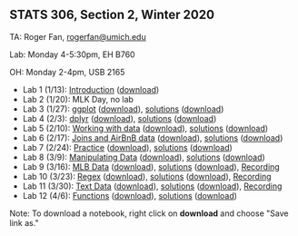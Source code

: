 ## STATS 306, Section 2, Winter 2020

TA: Roger Fan, rogerfan@umich.edu

Lab: Monday 4-5:30pm, EH B760

OH: Monday 2-4pm, USB 2165


- Lab 1 (1/13): [Introduction](https://github.com/rogerfan/stats306_w20/blob/master/labs/stats306_lab1.ipynb) ([download](https://raw.githubusercontent.com/rogerfan/stats306_w20/master/labs/stats306_lab1.ipynb))
- Lab 2 (1/20): MLK Day, no lab
- Lab 3 (1/27): [ggplot](https://github.com/rogerfan/stats306_w20/blob/master/labs/stats306_lab3.ipynb) ([download](https://raw.githubusercontent.com/rogerfan/stats306_w20/master/labs/stats306_lab3.ipynb)), [solutions](https://github.com/rogerfan/stats306_w20/blob/master/labs/stats306_lab3_sol.ipynb) ([download](https://raw.githubusercontent.com/rogerfan/stats306_w20/master/labs/stats306_lab3_sol.ipynb))
- Lab 4 (2/3): [dplyr](https://github.com/rogerfan/stats306_w20/blob/master/labs/stats306_lab4.ipynb) ([download](https://raw.githubusercontent.com/rogerfan/stats306_w20/master/labs/stats306_lab4.ipynb)), [solutions](https://github.com/rogerfan/stats306_w20/blob/master/labs/stats306_lab4_sol.ipynb) ([download](https://raw.githubusercontent.com/rogerfan/stats306_w20/master/labs/stats306_lab4_sol.ipynb))
- Lab 5 (2/10): [Working with data](https://github.com/rogerfan/stats306_w20/blob/master/labs/stats306_lab5.ipynb) ([download](https://raw.githubusercontent.com/rogerfan/stats306_w20/master/labs/stats306_lab5.ipynb)), [solutions](https://github.com/rogerfan/stats306_w20/blob/master/labs/stats306_lab5_sol.ipynb) ([download](https://raw.githubusercontent.com/rogerfan/stats306_w20/master/labs/stats306_lab5_sol.ipynb))
- Lab 6 (2/17): [Joins and AirBnB data](https://github.com/rogerfan/stats306_w20/blob/master/labs/stats306_lab6.ipynb) ([download](https://raw.githubusercontent.com/rogerfan/stats306_w20/master/labs/stats306_lab6.ipynb)), [solutions](https://github.com/rogerfan/stats306_w20/blob/master/labs/stats306_lab6_sol.ipynb) ([download](https://raw.githubusercontent.com/rogerfan/stats306_w20/master/labs/stats306_lab6_sol.ipynb))
- Lab 7 (2/24): [Practice](https://github.com/rogerfan/stats306_w20/blob/master/labs/stats306_lab7.ipynb) ([download](https://raw.githubusercontent.com/rogerfan/stats306_w20/master/labs/stats306_lab7.ipynb)), [solutions](https://github.com/rogerfan/stats306_w20/blob/master/labs/stats306_lab7_sol.ipynb) ([download](https://raw.githubusercontent.com/rogerfan/stats306_w20/master/labs/stats306_lab7_sol.ipynb))
- Lab 8 (3/9): [Manipulating Data](https://github.com/rogerfan/stats306_w20/blob/master/labs/stats306_lab8.ipynb) ([download](https://raw.githubusercontent.com/rogerfan/stats306_w20/master/labs/stats306_lab8.ipynb)), [solutions](https://github.com/rogerfan/stats306_w20/blob/master/labs/stats306_lab8_sol.ipynb) ([download](https://raw.githubusercontent.com/rogerfan/stats306_w20/master/labs/stats306_lab8_sol.ipynb))
- Lab 9 (3/16): [MLB Data](https://github.com/rogerfan/stats306_w20/blob/master/labs/stats306_lab9.ipynb) ([download](https://raw.githubusercontent.com/rogerfan/stats306_w20/master/labs/stats306_lab9.ipynb)), [solutions](https://github.com/rogerfan/stats306_w20/blob/master/labs/stats306_lab9_sol.ipynb) ([download](https://raw.githubusercontent.com/rogerfan/stats306_w20/master/labs/stats306_lab9_sol.ipynb)), [Recording](https://bluejeans.com/s/egPik/)
- Lab 10 (3/23): [Regex](https://github.com/rogerfan/stats306_w20/blob/master/labs/stats306_lab10.ipynb) ([download](https://raw.githubusercontent.com/rogerfan/stats306_w20/master/labs/stats306_lab10.ipynb)), [solutions](https://github.com/rogerfan/stats306_w20/blob/master/labs/stats306_lab10_sol.ipynb) ([download](https://raw.githubusercontent.com/rogerfan/stats306_w20/master/labs/stats306_lab10_sol.ipynb)), [Recording](https://bluejeans.com/s/8iNTz)
- Lab 11 (3/30): [Text Data](https://github.com/rogerfan/stats306_w20/blob/master/labs/stats306_lab11.ipynb) ([download](https://raw.githubusercontent.com/rogerfan/stats306_w20/master/labs/stats306_lab11.ipynb)), [solutions](https://github.com/rogerfan/stats306_w20/blob/master/labs/stats306_lab11_sol.ipynb) ([download](https://raw.githubusercontent.com/rogerfan/stats306_w20/master/labs/stats306_lab11_sol.ipynb)), [Recording](https://bluejeans.com/s/D7VH2/)
- Lab 12 (4/6): [Functions](https://github.com/rogerfan/stats306_w20/blob/master/labs/stats306_lab12.ipynb) ([download](https://raw.githubusercontent.com/rogerfan/stats306_w20/master/labs/stats306_lab12.ipynb)), [solutions](https://github.com/rogerfan/stats306_w20/blob/master/labs/stats306_lab12_sol.ipynb) ([download](https://raw.githubusercontent.com/rogerfan/stats306_w20/master/labs/stats306_lab12_sol.ipynb))

Note: To download a notebook, right click on **download** and choose "Save link as."
